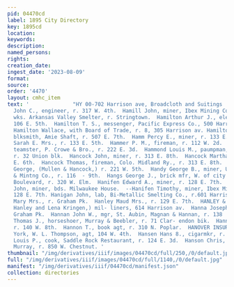 ```yaml
---
pid: 04470cd
label: 1895 City Directory
key: 1895cd
location: 
keywords: 
description: 
named_persons: 
rights: 
creation_date: 
ingest_date: '2023-08-09'
format: 
source: 
order: '4470'
layout: cmhc_item
text: '              "HY 00-702 Harrison ave, Broadcloth and Suitings  HAL 139 HAN  Halton
  John C., engineer, r. 317 W. 4th.  Hamill John, miner, Ibex Mining Co.  Hamill Patrick,
  wks. Arkansas Valley Smelter, r. Stringtown.  Hamilton Arthur J., electrical supplies,
  106 E. 5th.  Hamilton T. S., messenger, Pacific Express Co., 500 Harri-  - son av.
  Hamilton Wallace, with Board of Trade, r. 8, 305 Harrison av. Hamilton William,
  blksmith, Amie Shaft, r. 507 E. 7th.  Hamm Percy E., miner, r. 133 E. 5th.  Hamm
  Sarah E. Mrs., r. 133 E. 5th.  Hammer P. M., fireman, r. 112 W. 2d.  Hammond A.,
  teamster, P. Crowe & Bro., r. 222 E. 3d.  Hammond Louis M., paumpman, Fitzhugh Mine,
  r. 32 Union blk.  Hancock John, miner, r. 313 E. 8th.  Hancock Martha Miss, r. 422
  E. 6th.  Hancock Thomas, fireman, Colo. Midland Ry., r. 313 E. 8th.  Hancock W.
  George, (Mullen & Hancock,) r. 221 W. 5th.  Handy George B., miner, Union Leasing
  & Mintng Co., r. 116  - 9th.  Hangs George J., brick mfr, W. of city limits, nr.
  Boulevard, r. 320 W. Elm.  Hanifen Edward A., miner, r. 128 E. 7th.  '' Hanifen
  John, miner, bds. Milwaukee House.  --Hanifen Timothy, miner, Ibex Mining Co., r.
  128 E. 7th. Hanigan John, lab, Bi-Metallic Smelting Co., r.601 Harrison av. Hanley
  Mary Mrs., r. Graham Pk.  Hanley Maud Mrs., r. 129 E. 7th.  HANLEY & KRINGEN, (M.
  Hanley and Lena Kringen,) mil- liners, 614 Harrison av.  Hanna Joseph, miner, r.
  Graham Pk.  Hannan John W., mgr, St. Aubin, Magnan & Hannan, r. 138  . Sth.  Hannan
  Thomas J., horseshoer, Murray & Beebler, r. 71 Clar- endon bik.  Hannon, David L.,
  r. 140 W. 8th.  Hannon T., book agt, r. 310 N. Poplar.  HANOVER INSURANCE CO., New
  York, W. L. Thompson, agt, 104 W. 4th.  Hansen Hans 8., cigarmkr, r. 124 E. 3d.  Hansen
  Louis P., cook, Saddle Rock Restaurant, r. 124 E. 3d.  Hanson Chris, lab, J. P.
  Murray, r. 850 W. Chestnut. '
thumbnail: "/img/derivatives/iiif/images/04470cd/full/250,/0/default.jpg"
full: "/img/derivatives/iiif/images/04470cd/full/1140,/0/default.jpg"
manifest: "/img/derivatives/iiif/04470cd/manifest.json"
collection: directories
---
```

